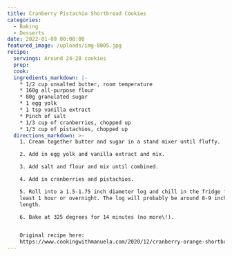 ```yaml
---
title: Cranberry Pistachio Shortbread Cookies
categories:
  - Baking
  - Desserts
date: 2022-01-09 00:00:00
featured_image: /uploads/img-8005.jpg
recipe:
  servings: Around 24-28 cookies
  prep:
  cook:
  ingredients_markdown: |-
    * 1/2 cup unsalted butter, room temperature
    * 160g all-purpose flour
    * 80g granulated sugar
    * 1 egg yolk
    * 1 tsp vanilla extract
    * Pinch of salt
    * 1/3 cup of cranberries, chopped up
    * 1/3 cup of pistachios, chopped up
  directions_markdown: >-
    1. Cream together butter and sugar in a stand mixer until fluffy.

    2. Add in egg yolk and vanilla extract and mix.

    3. Add salt and flour and mix until combined.

    4. Add in cranberries and pistachios.

    5. Roll into a 1.5-1.75 inch diameter log and chill in the fridge for at
    least 1 hour or overnight. The log will probably be around 8-9 inches in
    length.

    6. Bake at 325 degrees for 14 minutes (no more\!).


    Original recipe here:
    https://www.cookingwithmanuela.com/2020/12/cranberry-orange-shortbread-cookies.html
---
```


